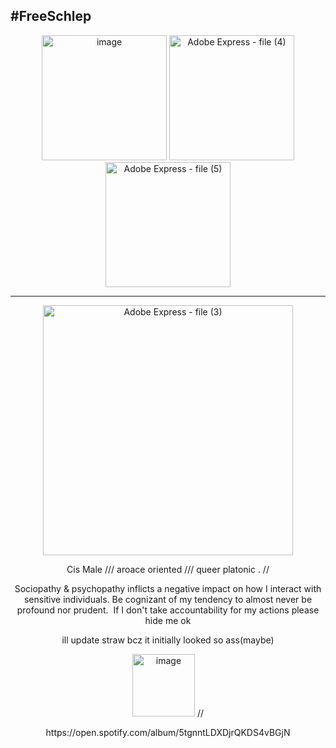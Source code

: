 ## #FreeSchlep
<div align="center">
<img width="200" height="200" alt="image" src="https://github.com/user-attachments/assets/5b7c6d9f-3cd2-42b3-be5a-13e69a79fc14" /> 
<img width="200" height="200" alt="Adobe Express - file (4)" src="https://github.com/user-attachments/assets/7552a371-dcb0-4d89-9d04-f06da15c4cc1" />
<img width="200" height="200" alt="Adobe Express - file (5)" src="https://github.com/user-attachments/assets/ef5beffd-668c-4171-ac7c-2c8d0ce5cc39" />

---------------------------------------------------------------------------
<div allign="center">
 <p align="center"><img width="400" height="400" alt="Adobe Express - file (3)" src="https://github.com/user-attachments/assets/d1e1da46-3ebc-49ce-a68e-7317f2bb49a1" />
 <p align="center">Cis Male    ///    aroace oriented    ///    queer platonic    .  // 

    
    
  <p align="center">Sociopathy & psychopathy inflicts a negative impact on how I interact with sensitive individuals. Be cognizant of my tendency to almost never be profound nor prudent. 
  If  I  don't  take  accountability 
  for  my  actions  please  hide  me  ok  


 <p align="center">ill update straw bcz it initially looked so ass(maybe)

 <p align="center"><img width="100" height="100" alt="image" src="https://github.com/user-attachments/assets/827f2bc7-10ed-4737-a437-fc8d2fe9bff0" /> //
 <p align="center">https://open.spotify.com/album/5tgnntLDXDjrQKDS4vBGjN






